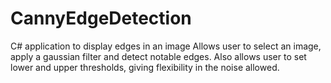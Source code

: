 # CannyEdgeDetection
C# application to display edges in an image
Allows user to select an image, apply a gaussian filter and detect notable edges.
Also allows user to set lower and upper thresholds, giving flexibility in the noise allowed. 
